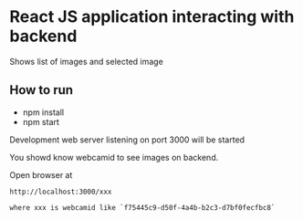 # React JS application interacting with backend

Shows list of images and selected image

## How to run

- npm install
- npm start

Development web server listening on port 3000 will be started

You showd know webcamid to see images on backend.

Open browser at
```
http://localhost:3000/xxx

where xxx is webcamid like `f75445c9-d50f-4a4b-b2c3-d7bf0fecfbc8`

```